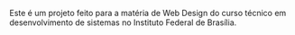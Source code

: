 Este é um projeto feito para a matéria de Web Design do curso técnico em desenvolvimento de sistemas no Instituto Federal de Brasília.
